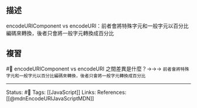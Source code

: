 ## 描述

encodeURIComponent vs encodeURI：前者會將特殊字元和一般字元以百分比編碼來轉換，後者只會將一般字元轉換成百分比

## 複習
#🧠 encodeURIComponent vs encodeURI 之間差異是什麼？->->-> `前者會將特殊字元和一般字元以百分比編碼來轉換，後者只會將一般字元轉換成百分比`
<!--SR:!2022-07-18,3,250-->


---
Status: #🌱 
Tags:
[[JavaScript]]
Links:
References:
[[@mdnEncodeURIJavaScriptMDN]]